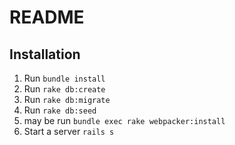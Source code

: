 # README

## Installation
1. Run `bundle install`
2. Run `rake db:create`
3. Run `rake db:migrate`
4. Run `rake db:seed`
5. may be run `bundle exec rake webpacker:install`
6. Start a server `rails s`
